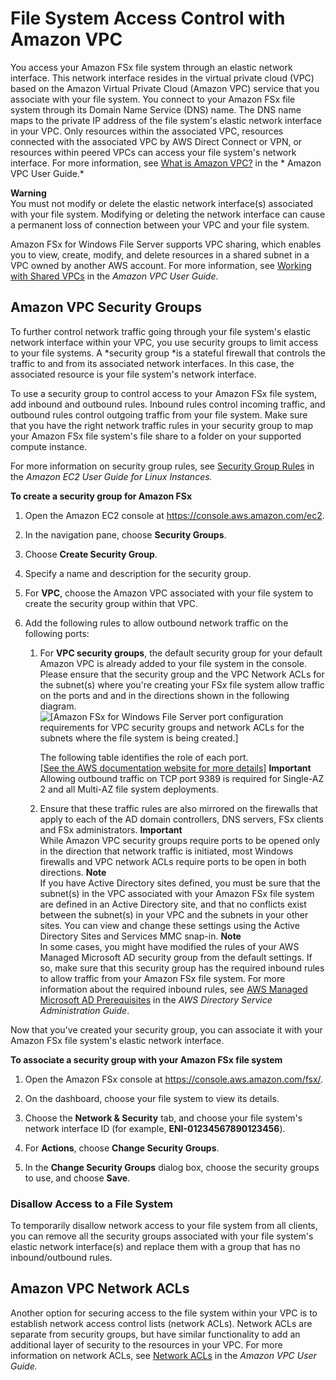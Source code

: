 # File System Access Control with Amazon VPC<a name="limit-access-security-groups"></a>

You access your Amazon FSx file system through an elastic network interface\. This network interface resides in the virtual private cloud \(VPC\) based on the Amazon Virtual Private Cloud \(Amazon VPC\) service that you associate with your file system\. You connect to your Amazon FSx file system through its Domain Name Service \(DNS\) name\. The DNS name maps to the private IP address of the file system's elastic network interface in your VPC\. Only resources within the associated VPC, resources connected with the associated VPC by AWS Direct Connect or VPN, or resources within peered VPCs can access your file system's network interface\. For more information, see [What is Amazon VPC?](https://docs.aws.amazon.com/vpc/latest/userguide/what-is-amazon-vpc.html) in the * Amazon VPC User Guide\.* 

**Warning**  
You must not modify or delete the elastic network interface\(s\) associated with your file system\. Modifying or deleting the network interface can cause a permanent loss of connection between your VPC and your file system\.

Amazon FSx for Windows File Server supports VPC sharing, which enables you to view, create, modify, and delete resources in a shared subnet in a VPC owned by another AWS account\. For more information, see [Working with Shared VPCs](https://docs.aws.amazon.com/vpc/latest/userguide/vpc-sharing.html) in the *Amazon VPC User Guide*\.

## Amazon VPC Security Groups<a name="fsx-vpc-security-groups"></a>

 To further control network traffic going through your file system's elastic network interface within your VPC, you use security groups to limit access to your file systems\. A *security group *is a stateful firewall that controls the traffic to and from its associated network interfaces\. In this case, the associated resource is your file system's network interface\. 

 To use a security group to control access to your Amazon FSx file system, add inbound and outbound rules\. Inbound rules control incoming traffic, and outbound rules control outgoing traffic from your file system\. Make sure that you have the right network traffic rules in your security group to map your Amazon FSx file system's file share to a folder on your supported compute instance\. 

For more information on security group rules, see [Security Group Rules](https://docs.aws.amazon.com/AWSEC2/latest/UserGuide/using-network-security.html#security-group-rules) in the *Amazon EC2 User Guide for Linux Instances\.*

**To create a security group for Amazon FSx**

1. Open the Amazon EC2 console at [https://console\.aws\.amazon\.com/ec2](https://console.aws.amazon.com/ec2)\.

1. In the navigation pane, choose **Security Groups**\.

1. Choose **Create Security Group**\.

1. Specify a name and description for the security group\.

1. For **VPC**, choose the Amazon VPC associated with your file system to create the security group within that VPC\.

1. <a name="vpc-sg-step6"></a>Add the following rules to allow outbound network traffic on the following ports: 

   1. For **VPC security groups**, the default security group for your default Amazon VPC is already added to your file system in the console\. Please ensure that the security group and the VPC Network ACLs for the subnet\(s\) where you're creating your FSx file system allow traffic on the ports and and in the directions shown in the following diagram\.  
![\[Amazon FSx for Windows File Server port configuration requirements for VPC security groups and network ACLs for the subnets where the file system is being created.\]](http://docs.aws.amazon.com/fsx/latest/WindowsGuide/images/Windows-port-requirements.png)

      The following table identifies the role of each port\.    
[\[See the AWS documentation website for more details\]](http://docs.aws.amazon.com/fsx/latest/WindowsGuide/limit-access-security-groups.html)
**Important**  
Allowing outbound traffic on TCP port 9389 is required for Single\-AZ 2 and all Multi\-AZ file system deployments\.

   1. Ensure that these traffic rules are also mirrored on the firewalls that apply to each of the AD domain controllers, DNS servers, FSx clients and FSx administrators\.
**Important**  
While Amazon VPC security groups require ports to be opened only in the direction that network traffic is initiated, most Windows firewalls and VPC network ACLs require ports to be open in both directions\.
**Note**  
 If you have Active Directory sites defined, you must be sure that the subnet\(s\) in the VPC associated with your Amazon FSx file system are defined in an Active Directory site, and that no conflicts exist between the subnet\(s\) in your VPC and the subnets in your other sites\. You can view and change these settings using the Active Directory Sites and Services MMC snap\-in\. 
**Note**  
In some cases, you might have modified the rules of your AWS Managed Microsoft AD security group from the default settings\. If so, make sure that this security group has the required inbound rules to allow traffic from your Amazon FSx file system\. For more information about the required inbound rules, see [AWS Managed Microsoft AD Prerequisites](https://docs.aws.amazon.com/directoryservice/latest/admin-guide/ms_ad_getting_started_prereqs.html) in the *AWS Directory Service Administration Guide*\.

Now that you've created your security group, you can associate it with your Amazon FSx file system's elastic network interface\.

**To associate a security group with your Amazon FSx file system**

1. Open the Amazon FSx console at [https://console\.aws\.amazon\.com/fsx/](https://console.aws.amazon.com/fsx/)\.

1. On the dashboard, choose your file system to view its details\.

1. Choose the **Network & Security** tab, and choose your file system's network interface ID \(for example, **ENI\-01234567890123456**\)\.

1. For **Actions**, choose **Change Security Groups**\.

1. In the **Change Security Groups** dialog box, choose the security groups to use, and choose **Save**\.

### Disallow Access to a File System<a name="disallow-access"></a>

 To temporarily disallow network access to your file system from all clients, you can remove all the security groups associated with your file system's elastic network interface\(s\) and replace them with a group that has no inbound/outbound rules\. 

## Amazon VPC Network ACLs<a name="limit-access-acl"></a>

Another option for securing access to the file system within your VPC is to establish network access control lists \(network ACLs\)\. Network ACLs are separate from security groups, but have similar functionality to add an additional layer of security to the resources in your VPC\. For more information on network ACLs, see [Network ACLs](https://docs.aws.amazon.com/vpc/latest/userguide/VPC_ACLs.html) in the *Amazon VPC User Guide\.*